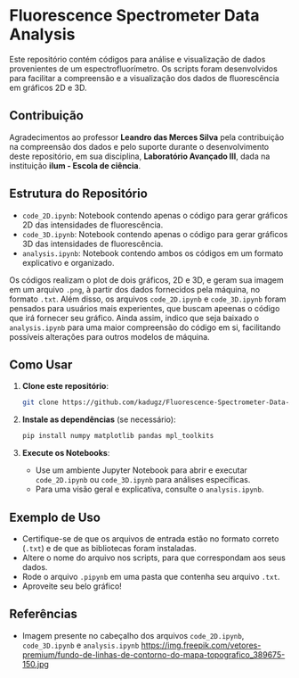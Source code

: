 # Fluorescence Spectrometer Data Analysis

Este repositório contém códigos para análise e visualização de dados provenientes de um espectrofluorímetro. Os scripts foram desenvolvidos para facilitar a compreensão e a visualização dos dados de fluorescência em gráficos 2D e 3D.

## Contribuição
Agradecimentos ao professor **Leandro das Merces Silva** pela contribuição na compreensão dos dados e pelo suporte durante o desenvolvimento deste repositório, em sua disciplina, **Laboratório Avançado III**, dada na instituição **ilum - Escola de ciência**.

## Estrutura do Repositório
- `code_2D.ipynb`: Notebook contendo apenas o código para gerar gráficos 2D das intensidades de fluorescência.
- `code_3D.ipynb`: Notebook contendo apenas o código para gerar gráficos 3D das intensidades de fluorescência.
- `analysis.ipynb`: Notebook contendo ambos os códigos em um formato explicativo e organizado.

Os códigos realizam o plot de dois gráficos, 2D e 3D, e geram sua imagem em um arquivo `.png`, à partir dos dados fornecidos pela máquina, no formato `.txt`. Além disso, os arquivos `code_2D.ipynb` e `code_3D.ipynb` foram pensados para usuários mais experientes, que buscam apeenas o código que irá fornecer seu gráfico. Ainda assim, indico que seja baixado o `analysis.ipynb` para uma maior compreensão do código em si, facilitando possíveis alterações para outros modelos de máquina.

## Como Usar
1. **Clone este repositório**:
   ```bash
   git clone https://github.com/kadugz/Fluorescence-Spectrometer-Data-Analysis.git
   ```
2. **Instale as dependências** (se necessário):
   ```bash
   pip install numpy matplotlib pandas mpl_toolkits
   ```

3. **Execute os Notebooks**:
   - Use um ambiente Jupyter Notebook para abrir e executar `code_2D.ipynb` ou `code_3D.ipynb` para análises específicas.
   - Para uma visão geral e explicativa, consulte o `analysis.ipynb`.

## Exemplo de Uso
- Certifique-se de que os arquivos de entrada estão no formato correto (`.txt`) e de que as bibliotecas foram instaladas.
- Altere o nome do arquivo nos scripts, para que correspondam aos seus dados.
- Rode o arquivo `.pipynb` em uma pasta que contenha seu arquivo `.txt`.
- Aproveite seu belo gráfico!

## Referências
- Imagem presente no cabeçalho dos arquivos `code_2D.ipynb`, `code_3D.ipynb` e `analysis.ipynb` https://img.freepik.com/vetores-premium/fundo-de-linhas-de-contorno-do-mapa-topografico_389675-150.jpg
